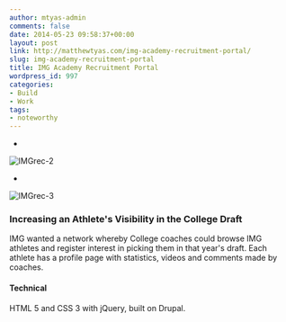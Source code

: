 ```yaml
---
author: mtyas-admin
comments: false
date: 2014-05-23 09:58:37+00:00
layout: post
link: http://matthewtyas.com/img-academy-recruitment-portal/
slug: img-academy-recruitment-portal
title: IMG Academy Recruitment Portal
wordpress_id: 997
categories:
- Build
- Work
tags:
- noteworthy
---
```



  



  * 
![IMGrec-2](http://matthewtyas.com/wp-content/uploads/2014/05/IMGrec-2.jpg)


    
  * 
![IMGrec-3](http://matthewtyas.com/wp-content/uploads/2014/05/IMGrec-3.jpg)
    

  










### Increasing an Athlete's Visibility in the College Draft





IMG wanted a network whereby College coaches could browse IMG athletes and register interest in picking them in that year's draft. Each athlete has a profile page with statistics, videos and comments made by coaches.





#### Technical





HTML 5 and CSS 3 with jQuery, built on Drupal.












